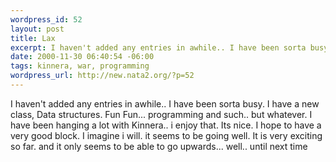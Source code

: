 ```yaml
--- 
wordpress_id: 52
layout: post
title: Lax
excerpt: I haven't added any entries in awhile.. I have been sorta busy. I have a new class, Data structures. Fun Fun... programming and such.. but whatever. I have been hanging a lot with Kinnera.. i enjoy that. Its nice. I hope to have a very good block. I imagine i will. it seems to be going well. It is very exciting so far. and it only seems to be able to go upwards... well.. until next time
date: 2000-11-30 06:40:54 -06:00
tags: kinnera, war, programming
wordpress_url: http://new.nata2.org/?p=52
---
```

I haven't added any entries in awhile.. I have been sorta busy. I have a new class, Data structures. Fun Fun... programming and such.. but whatever. I have been hanging a lot with Kinnera.. i enjoy that. Its nice. I hope to have a very good block. I imagine i will. it seems to be going well. It is very exciting so far. and it only seems to be able to go upwards... well.. until next time
